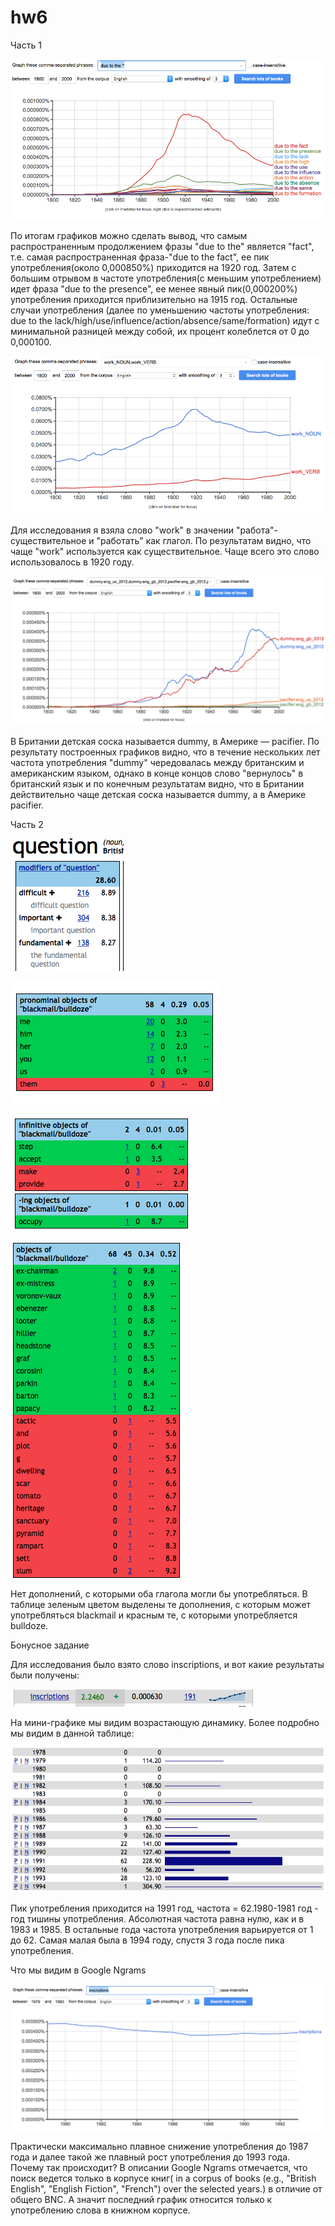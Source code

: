 # hw6

Часть 1

![](https://github.com/Alice1ee/hw6/blob/master/Снимок%20экрана%202018-04-09%20в%2013.38.05.png)

По итогам графиков можно сделать вывод, что самым распространенным продолжением фразы "due to the" является "fact", т.е. самая распространенная фраза-"due to the fact", ее пик употребления(около 0,000850%) приходится на 1920 год. Затем с большим отрывом в частоте употребления(с меньшим употреблением) идет фраза "due to the presence", ее менее явный пик(0,000200%) употребления приходится приблизительно на 1915 год. Остальные случаи употребления (далее по уменьшению частоты употребления: due to the lack/high/use/influence/action/absence/same/formation) идут с минимальной разницей между собой, их процент колеблется от 0 до 0,000100.


![](https://github.com/Alice1ee/hw6/blob/master/Снимок%20экрана%202018-04-09%20в%2014.09.37.png)

Для исследования я взяла слово "work" в значении "работа"-существительное и "работать" как глагол. По результатам видно, что чаще "work" используется как существительное. Чаще всего это слово использовалось в 1920 году. 

![](https://github.com/Alice1ee/hw6/blob/master/Снимок%20экрана%202018-04-09%20в%2015.43.41.png)

В Британии детская соска называется dummy, в Америке — pacifier. По результату построенных графиков видно, что в течение нескольких лет частота употребления "dummy" чередовалась между британским и американским языком, однако в конце концов слово "вернулось" в британский язык и по конечным результатам видно, что в Британии действительно чаще детская соска называется dummy, а в Америке pacifier.


Часть 2

![](https://github.com/Alice1ee/hw6/blob/master/Снимок%20экрана%202018-04-09%20в%2016.17.31.png)

![](https://github.com/Alice1ee/hw6/blob/master/Снимок%20экрана%202018-04-09%20в%2016.24.54.png)

![](https://github.com/Alice1ee/hw6/blob/master/Снимок%20экрана%202018-04-09%20в%2016.27.49.png)

![](https://github.com/Alice1ee/hw6/blob/master/Снимок%20экрана%202018-04-09%20в%2016.29.22.png)

Нет дополнений, с которыми оба глагола могли бы употребляться. В таблице зеленым цветом выделены те дополнения, с которым может употребляться blackmail и красным те, с которыми употребляется bulldoze.

Бонусное задание

Для исследования было взято слово inscriptions, и вот какие результаты были получены:

![](https://github.com/Alice1ee/hw6/blob/master/Снимок%20экрана%202018-04-13%20в%2023.46.28.png)

На мини-графике мы видим возрастающую динамику. Более подробно мы видим в данной таблице:

![](https://github.com/Alice1ee/hw6/blob/master/Снимок%20экрана%202018-04-13%20в%2023.46.51.png)

Пик употребления приходится на 1991 год, частота = 62.1980-1981 год - год тишины употребления. Абсолютная частота равна нулю, как и в 1983 и 1985. В остальные года частота употребления варьируется от 1 до 62. Самая малая была в 1994 году, спустя 3 года после пика употребления.

Что мы видим в Google Ngrams

![](https://github.com/Alice1ee/hw6/blob/master/Снимок%20экрана%202018-04-13%20в%2023.47.12.png)

Практически максимально плавное снижение употребления до 1987 года и далее такой же плавный рост употребления до 1993 года. Почему так происходит? В описании Google Ngrams отмечается, что поиск ведется только в корпусе книг( in a corpus of books (e.g., "British English", "English Fiction", "French") over the selected years.) в отличие от общего BNC. А значит последний график относится только к употреблению слова в книжном корпусе.


